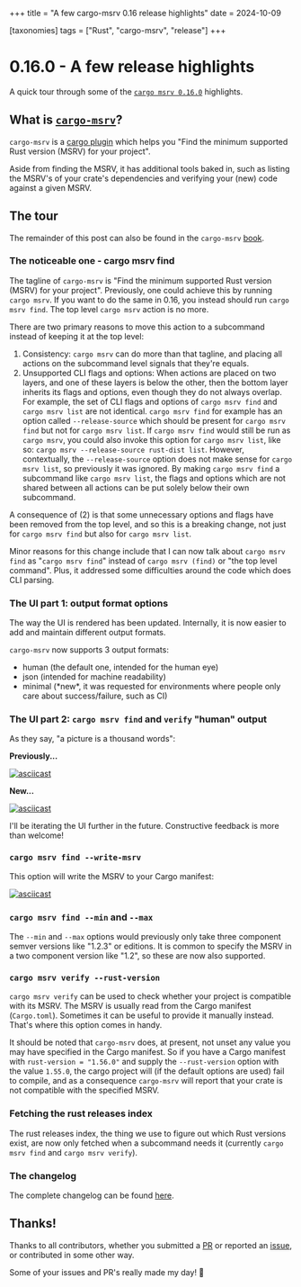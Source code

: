 +++
title = "A few cargo-msrv 0.16 release highlights"
date = 2024-10-09

[taxonomies]
tags = ["Rust", "cargo-msrv", "release"]
+++

# 0.16.0 - A few release highlights

A quick tour through some of the [`cargo msrv 0.16.0`](https://github.com/foresterre/cargo-msrv/releases/tag/v0.16.0) highlights.

## What is [`cargo-msrv`](https://github.com/foresterre/cargo-msrv)?

`cargo-msrv` is a [cargo plugin](https://crates.io/categories/development-tools::cargo-plugins) which helps you
"Find the minimum supported Rust version (MSRV) for your project".

Aside from finding the MSRV, it has additional tools baked in, such as listing the MSRV's
of your crate's dependencies and verifying your (new) code against a given MSRV.

## The tour

The remainder of this post can also be found in the `cargo-msrv` [book](https://foresterre.github.io/cargo-msrv/releases/v0.15_v0.16_highlights.html).

### The noticeable one - cargo msrv find

The tagline of `cargo-msrv` is "Find the minimum supported Rust version (MSRV) for your project".
Previously, one could achieve this by running `cargo msrv`. If you want to do the same in 0.16, you instead
should run `cargo msrv find`. The top level  `cargo msrv` action is no more.

There are two primary reasons to move this action to a subcommand instead of keeping it at the top level:

1. Consistency: `cargo msrv` can do more than that tagline, and placing all actions on the subcommand level signals that
   they're equals.
2. Unsupported CLI flags and options: When actions are placed on two layers, and one of these layers is below the other,
   then the bottom layer inherits its flags and options, even though they do not always overlap. For example, the set of
   CLI flags and options of `cargo msrv find` and `cargo msrv list` are not identical. `cargo msrv find` for example has
   an option called `--release-source` which should be present for `cargo msrv find` but not for `cargo msrv list`. If
   `cargo msrv find` would still be run as `cargo msrv`, you could also invoke this option for `cargo msrv list`, like
   so: `cargo msrv --release-source rust-dist list`. However, contextually, the `--release-source` option does not make
   sense for `cargo msrv list`, so previously it was ignored. By making `cargo msrv find` a subcommand like
   `cargo msrv list`, the flags and options which are not shared between all actions can be put solely below their own
   subcommand.

A consequence of (2) is that some unnecessary options and flags have been removed from the top level, and so this is a
breaking change, not just for `cargo msrv find` but also for `cargo msrv list`.

Minor reasons for this change include that I can now talk about `cargo msrv find` as "`cargo msrv find`" instead of
`cargo msrv (find)` or "the top level command". Plus, it addressed some difficulties around the code which does CLI
parsing.

### The UI part 1: output format options

The way the UI is rendered has been updated. Internally, it is now easier to add and maintain different output formats.

`cargo-msrv` now supports 3 output formats:

- human (the default one, intended for the human eye)
- json (intended for machine readability)
- minimal (\*new\*, it was requested for environments where people only care about success/failure, such as CI)

### The UI part 2: `cargo msrv find` and `verify` "human" output

As they say, "a picture is a thousand words":

**Previously...**

[![asciicast](https://asciinema.org/a/465459.svg)](https://asciinema.org/a/465459)

**New...**

[![asciicast](https://asciinema.org/a/JGyYmk7LNJvfDrc2oMQEt0SFF.svg)](https://asciinema.org/a/JGyYmk7LNJvfDrc2oMQEt0SFF)

I'll be iterating the UI further in the future. Constructive feedback is more than welcome!

### `cargo msrv find --write-msrv`

This option will write the MSRV to your Cargo manifest:

[![asciicast](https://asciinema.org/a/679863.svg)](https://asciinema.org/a/679863?t=47)

### `cargo msrv find --min` and `--max`

The `--min` and `--max` options would previously only take three component semver versions like "1.2.3" or editions. It
is common to specify the MSRV in a two component version like "1.2", so these are now also supported.

### `cargo msrv verify --rust-version`

`cargo msrv verify` can be used to check whether your project is compatible with its MSRV. The MSRV is usually read from
the Cargo manifest (`Cargo.toml`). Sometimes it can be useful to provide it manually instead. That's where this option
comes in handy.

It should be noted that `cargo-msrv` does, at present, not unset any value you may have specified in the
Cargo manifest. So if you have a Cargo manifest with `rust-version = "1.56.0"` and supply the `--rust-version` option
with the value `1.55.0`, the cargo project will (if the default options are used) fail to compile, and as a consequence
`cargo-msrv` will report that your crate is not compatible with the specified MSRV.

### Fetching the rust releases index

The rust releases index, the thing we use to figure out which Rust versions exist, are now only fetched when a
subcommand needs it (currently `cargo msrv find` and `cargo msrv verify`).

### The changelog

The complete changelog can be found [here](https://github.com/foresterre/cargo-msrv/blob/v0.16.0/CHANGELOG.md).

## Thanks!

Thanks to all contributors, whether you submitted a [PR](https://github.com/foresterre/cargo-msrv/pulls) or reported
an [issue](https://github.com/foresterre/cargo-msrv/issues), or contributed in some other way.

Some of your issues and PR's really made my day! 💛
